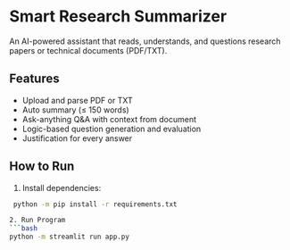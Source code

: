 # Smart Research Summarizer

An AI-powered assistant that reads, understands, and questions research papers or technical documents (PDF/TXT).

##  Features
- Upload and parse PDF or TXT
- Auto summary (≤ 150 words)
- Ask-anything Q&A with context from document
- Logic-based question generation and evaluation
- Justification for every answer

## How to Run
1. Install dependencies:
```bash
 python -m pip install -r requirements.txt

2. Run Program 
```bash
python -m streamlit run app.py
